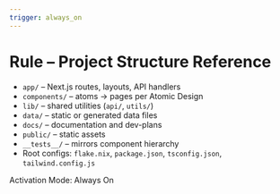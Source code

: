 ```yaml
---
trigger: always_on
---
```


# Rule – Project Structure Reference

- `app/`          – Next.js routes, layouts, API handlers  
- `components/`   – atoms → pages per Atomic Design  
- `lib/`          – shared utilities (`api/`, `utils/`)  
- `data/`         – static or generated data files  
- `docs/`         – documentation and dev-plans  
- `public/`       – static assets  
- `__tests__/`    – mirrors component hierarchy  
- Root configs: `flake.nix`, `package.json`, `tsconfig.json`, `tailwind.config.js`

Activation Mode: Always On
